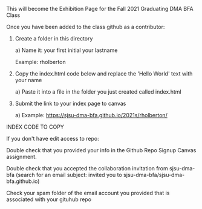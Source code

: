 This  will become the Exhibition Page for the Fall 2021 Graduating  DMA BFA Class

Once you have been added to the class github as a contributor:

1) Create a folder in this directory

    a) Name it: your first initial your lastname

      Example: rholberton

2) Copy the index.html code below and replace the 'Hello World'  text with your name

    a) Paste it into a file in the folder you just created called index.html

3) Submit the link to your index page to canvas

    a) Example: https://sjsu-dma-bfa.github.io/2021s/rholberton/



INDEX CODE TO COPY

<!-- <!DOCTYPE html>
<html lang="en">
	<head>
		<title>SJSU DMA FALL 2021 BFA Exhibition</title>
		<meta charset="utf-8">
		<meta name="viewport" content="width=device-width, user-scalable=no, minimum-scale=1.0, maximum-scale=1.0">
		<link type="text/css" rel="stylesheet" href="main.css">
	</head>

	<body>
    <p> Hello World </p>

  </body>
</html> -->




If you don't have edit access to repo:

Double check that you provided your info in the Github Repo Signup Canvas assignment. 

Double check that you accepted the collaboration invitation from sjsu-dma-bfa (search for an email subject: invited you to sjsu-dma-bfa/sjsu-dma-bfa.github.io)

Check your spam folder of the email account you provided that is associated with your gituhub repo
 
